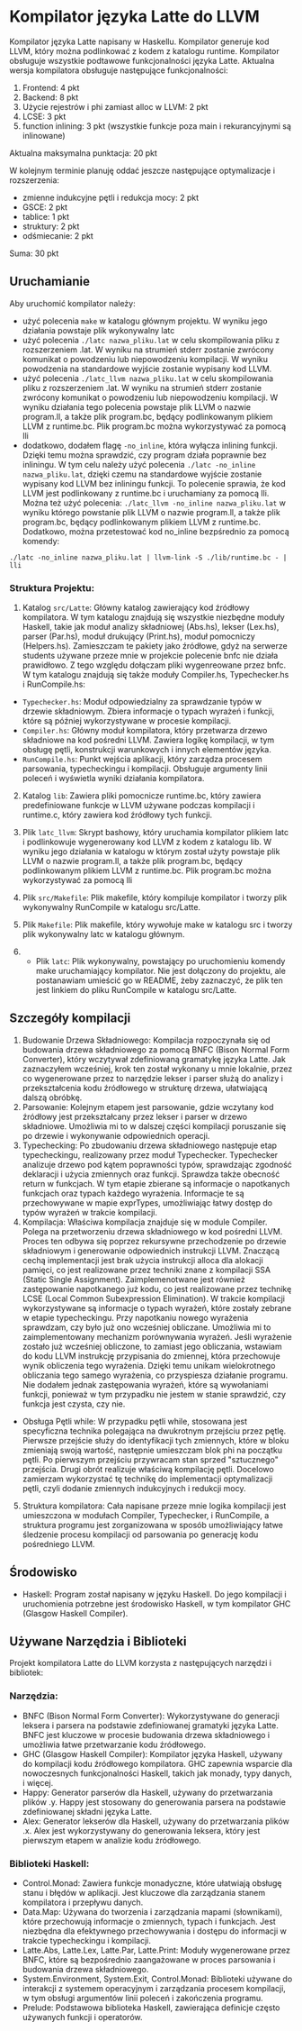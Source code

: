 # Kompilator języka Latte do LLVM

Kompilator języka Latte napisany w Haskellu. Kompilator generuje kod LLVM, który można podlinkować z kodem z katalogu runtime. Kompilator obsługuje wszystkie podtawowe funkcjonalności języka Latte. Aktualna wersja kompilatora obsługuje następujące funkcjonalności:
1. Frontend: 4 pkt
2. Backend: 8 pkt
3. Użycie rejestrów i phi zamiast alloc w LLVM: 2 pkt
4. LCSE: 3 pkt
5. function inlining: 3 pkt (wszystkie funkcje poza main i rekurancyjnymi są inlinowane)

Aktualna maksymalna punktacja: 20 pkt

W kolejnym terminie planuję oddać jeszcze następujące optymalizacje i rozszerzenia:
* zmienne indukcyjne pętli i redukcja mocy: 2 pkt
* GSCE: 2 pkt
* tablice: 1 pkt
* struktury: 2 pkt
* odśmiecanie: 2 pkt

Suma: 30 pkt

## Uruchamianie
Aby uruchomić kompilator należy:
* użyć polecenia `make` w katalogu głównym projektu. W wyniku jego działania powstaje plik wykonywalny latc
* użyć polecenia `./latc nazwa_pliku.lat` w celu skompilowania pliku z rozszerzeniem .lat. W wyniku na strumień stderr zostanie zwrócony komunikat o powodzeniu lub niepowodzeniu kompilacji. W wyniku powodzenia na standardowe wyjście zostanie wypisany kod LLVM.
* użyć polecenia `./latc_llvm nazwa_pliku.lat` w celu skompilowania pliku z rozszerzeniem .lat. W wyniku na strumień stderr zostanie zwrócony komunikat o powodzeniu lub niepowodzeniu kompilacji. W wyniku działania tego polecenia powstaje plik LLVM o nazwie program.ll, a także plik program.bc, będący podlinkowanym plikiem LLVM z runtime.bc. Plik program.bc można wykorzystywać za pomocą lli
* dodatkowo, dodałem flagę `-no_inline`, która wyłącza inlining funkcji. Dzięki temu można sprawdzić, czy program działa poprawnie bez inliningu. W tym celu należy użyć polecenia `./latc -no_inline nazwa_pliku.lat`, dzięki czemu na standardowe wyjście zostanie wypisany kod LLVM bez inliningu funkcji. 
To polecenie sprawia, że kod LLVM jest podlinkowany z runtime.bc i uruchamiany za pomocą lli.
Można też użyć polecenia: `./latc_llvm -no_inline nazwa_pliku.lat` w wyniku którego powstanie plik LLVM o nazwie program.ll, a także plik program.bc, będący podlinkowanym plikiem LLVM z runtime.bc.
Dodatkowo, można przetestować kod no_inline bezpśrednio za pomocą komendy:
```
./latc -no_inline nazwa_pliku.lat | llvm-link -S ./lib/runtime.bc - | lli
```
### Struktura Projektu:
1. Katalog `src/Latte`: Główny katalog zawierający kod źródłowy kompilatora. W tym katalogu znajdują się wszystkie niezbędne moduły Haskell, takie jak moduł analizy składniowej (Abs.hs), lekser (Lex.hs), parser (Par.hs), moduł drukujący (Print.hs), moduł pomocniczy (Helpers.hs). Zamieszczam te pakiety jako źródłowe, gdyż na serwerze students używane przeze mnie w projekcie polecenie bnfc nie działa prawidłowo. Z tego względu dołączam pliki wygenreowane przez bnfc. W tym katalogu znajdują się także moduły Compiler.hs, Typechecker.hs i RunCompile.hs:
* `Typechecker.hs`: Moduł odpowiedzialny za sprawdzanie typów w drzewie składniowym. Zbiera informacje o typach wyrażeń i funkcji, które są później wykorzystywane w procesie kompilacji.
* `Compiler.hs`: Główny moduł kompilatora, który przetwarza drzewo składniowe na kod pośredni LLVM. Zawiera logikę kompilacji, w tym obsługę pętli, konstrukcji warunkowych i innych elementów języka.
* `RunCompile.hs`: Punkt wejścia aplikacji, który zarządza procesem parsowania, typecheckingu i kompilacji. Obsługuje argumenty linii poleceń i wyświetla wyniki działania kompilatora.
2. Katalog `lib`: Zawiera pliki pomocnicze runtime.bc, który zawiera predefiniowane funkcje w LLVM używane podczas kompilacji i runtime.c, który zawiera kod źródłowy tych funkcji.
3. Plik `latc_llvm`: Skrypt bashowy, który uruchamia kompilator plikiem latc i podlinkowuje wygenerowany kod LLVM z kodem z katalogu lib. W wyniku jego działania w katalogu w którym został użyty powstaje plik LLVM o nazwie program.ll, a także plik program.bc, będący podlinkowanym plikiem LLVM z runtime.bc. Plik program.bc można wykorzystywać za pomocą lli
4. Plik `src/Makefile`: Plik makefile, który kompiluje kompilator i tworzy plik wykonywalny RunCompile w katalogu src/Latte.
5. Plik `Makefile`: Plik makefile, który wywołuje make w katalogu src i tworzy plik wykonywalny latc w katalogu głównym.

6. * Plik `latc`: Plik wykonywalny, powstający po uruchomieniu komendy make uruchamiający kompilator. Nie jest dołączony do projektu, ale postanawiam umieścić go w README, żeby zaznaczyć, że plik ten jest linkiem do pliku RunCompile w katalogu src/Latte.

## Szczegóły kompilacji
1. Budowanie Drzewa Składniowego:
Kompilacja rozpoczynała się od budowania drzewa składniowego za pomocą BNFC (Bison Normal Form Converter), który wczytywał zdefiniowaną gramatykę języka Latte. Jak zaznaczyłem wcześniej, krok ten został wykonany u mnie lokalnie, przez co wygenerowane przez to narzędzie lekser i parser służą do analizy i przekształcenia kodu źródłowego w strukturę drzewa, ułatwiającą dalszą obróbkę.
2. Parsowanie:
Kolejnym etapem jest parsowanie, gdzie wczytany kod źródłowy jest przekształcany przez lekser i parser w drzewo składniowe. Umożliwia mi to w dalszej części kompilacji poruszanie się po drzewie i wykonywanie odpowiednich operacji.
3. Typechecking:
Po zbudowaniu drzewa składniowego następuje etap typecheckingu, realizowany przez moduł Typechecker. Typechecker analizuje drzewo pod kątem poprawności typów, sprawdzając zgodność deklaracji i użycia zmiennych oraz funkcji. Sprawdza także obecność return w funkcjach. W tym etapie zbierane są informacje o napotkanych funkcjach oraz typach każdego wyrażenia. Informacje te są przechowywane w mapie exprTypes, umożliwiając łatwy dostęp do typów wyrażeń w trakcie kompilacji.
4. Kompilacja:
Właściwa kompilacja znajduje się w module Compiler. Polega na przetworzeniu drzewa składniowego w kod pośredni LLVM. Proces ten odbywa się poprzez rekursywne przechodzenie po drzewie składniowym i generowanie odpowiednich instrukcji LLVM. Znaczącą cechą implementacji jest brak użycia instrukcji alloca dla alokacji pamięci, co jest realizowane przez techniki znane z kompilacji SSA (Static Single Assignment). Zaimplemenotwane jest również zastępowanie napotkanego już kodu, co jest realizowane przez technikę LCSE (Local Common Subexpression Elimination). W trakcie kompilacji wykorzystywane są informacje o typach wyrażeń, które zostały zebrane w etapie typecheckingu. Przy napotkaniu nowego wyrażenia sprawdzam, czy było już ono wcześniej obliczane. Umożliwia mi to zaimplementowany mechanizm porównywania wyrażeń. Jeśli wyrażenie zostało już wcześniej obliczone, to zamiast jego obliczania, wstawiam do kodu LLVM instrukcję przypisania do zmiennej, która przechowuje wynik obliczenia tego wyrażenia. Dzięki temu unikam wielokrotnego obliczania tego samego wyrażenia, co przyspiesza działanie programu. Nie dodałem jednak zastępowania wyrażeń, które są wywołaniami funkcji, ponieważ w tym przypadku nie jestem w stanie sprawdzić, czy funkcja jest czysta, czy nie. 
* Obsługa Pętli while:
W przypadku pętli while, stosowana jest specyficzna technika polegająca na dwukrotnym przejściu przez pętlę. Pierwsze przejście służy do identyfikacji tych zmiennych, które w bloku zmieniają swoją wartość, następnie umieszczam blok phi na początku pętli. Po pierwszym przejściu przywracam stan sprzed "sztucznego" przejścia. Drugi obrót realizuje właściwą kompilację pętli. Docelowo zamierzam wykorzystać tę technikę do implementacji optymalizacji pętli, czyli dodanie zmiennych indukcyjnych i redukcji mocy.
5. Struktura kompilatora:
Cała napisane przeze mnie logika kompilacji jest umieszczona w modułach Compiler, Typechecker, i RunCompile, a struktura programu jest zorganizowana w sposób umożliwiający łatwe śledzenie procesu kompilacji od parsowania po generację kodu pośredniego LLVM.
## Środowisko
* Haskell: Program został napisany w języku Haskell. Do jego kompilacji i uruchomienia potrzebne jest środowisko Haskell, w tym kompilator GHC (Glasgow Haskell Compiler).
## Używane Narzędzia i Biblioteki
Projekt kompilatora Latte do LLVM korzysta z następujących narzędzi i bibliotek:

### Narzędzia:

* BNFC (Bison Normal Form Converter): Wykorzystywane do generacji leksera i parsera na podstawie zdefiniowanej gramatyki języka Latte. BNFC jest kluczowe w procesie budowania drzewa składniowego i umożliwia łatwe przetwarzanie kodu źródłowego.
* GHC (Glasgow Haskell Compiler): Kompilator języka Haskell, używany do kompilacji kodu źródłowego kompilatora. GHC zapewnia wsparcie dla nowoczesnych funkcjonalności Haskell, takich jak monady, typy danych, i więcej.
* Happy: Generator parserów dla Haskell, używany do przetwarzania plików .y. Happy jest stosowany do generowania parsera na podstawie zdefiniowanej składni języka Latte.
* Alex: Generator lekserów dla Haskell, używany do przetwarzania plików .x. Alex jest wykorzystywany do generowania leksera, który jest pierwszym etapem w analizie kodu źródłowego.
### Biblioteki Haskell:

* Control.Monad: Zawiera funkcje monadyczne, które ułatwiają obsługę stanu i błędów w aplikacji. Jest kluczowe dla zarządzania stanem kompilatora i przepływu danych.
* Data.Map: Używana do tworzenia i zarządzania mapami (słownikami), które przechowują informacje o zmiennych, typach i funkcjach. Jest niezbędna dla efektywnego przechowywania i dostępu do informacji w trakcie typecheckingu i kompilacji.
* Latte.Abs, Latte.Lex, Latte.Par, Latte.Print: Moduły wygenerowane przez BNFC, które są bezpośrednio zaangażowane w proces parsowania i budowania drzewa składniowego.
* System.Environment, System.Exit, Control.Monad: Biblioteki używane do interakcji z systemem operacyjnym i zarządzania procesem kompilacji, w tym obsługi argumentów linii poleceń i zakończenia programu.
* Prelude: Podstawowa biblioteka Haskell, zawierająca definicje często używanych funkcji i operatorów.